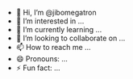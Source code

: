 - 👋 Hi, I’m @jibomegatron
- 👀 I’m interested in ...
- 🌱 I’m currently learning ...
- 💞️ I’m looking to collaborate on ...
- 📫 How to reach me ...
- 😄 Pronouns: ...
- ⚡ Fun fact: ...

<!---
jibomegatron/jibomegatron is a ✨ special ✨ repository because its `README.md` (this file) appears on your GitHub profile.
You can click the Preview link to take a look at your changes.
--->
